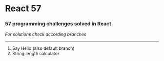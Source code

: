 # React 57

### 57 programming challenges solved in React.

*For solutions check according branches*
___

1. Say Hello (also default branch)
2. String length calculator
